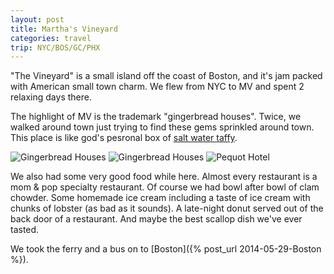 ```yaml
---
layout: post
title: Martha's Vineyard
categories: travel
trip: NYC/BOS/GC/PHX
---
```


"The Vineyard" is a small island off the coast of Boston, and it's jam packed with American small town charm.
We flew from NYC to MV and spent 2 relaxing days there.

The highlight of MV is the trademark "gingerbread houses".
Twice, we walked around town just trying to find these gems sprinkled around town.
This place is like god's pesronal box of [salt water taffy](https://www.google.com/search?q=salt+water+taffy&source=lnms&tbm=isch&sa=X&ei=as7vU66_AuLH8AG42oGQAw&ved=0CAkQ_AUoAg&biw=1440&bih=764).

![Gingerbread Houses](https://farm4.staticflickr.com/3896/14760197048_87bd7180dd_c.jpg)
![Gingerbread Houses](https://farm6.staticflickr.com/5565/14946805835_6f1eb9b9a5_c.jpg)
![Pequot Hotel](https://farm4.staticflickr.com/3846/14943712191_4eb9ae0c2c_c.jpg)

We also had some very good food while here.
Almost every restaurant is a mom & pop specialty restaurant.
Of course we had bowl after bowl of clam chowder.
Some homemade ice cream including a taste of ice cream with chunks of lobster (as bad as it sounds).
A late-night donut served out of the back door of a restaurant.
And maybe the best scallop dish we've ever tasted.

We took the ferry and a bus on to [Boston]({% post_url 2014-05-29-Boston %}).

